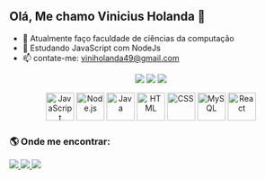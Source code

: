 ## Olá, Me chamo Vinicius Holanda 👋



- 🔭 Atualmente faço faculdade de ciências da computação
- 🌱 Estudando JavaScript com NodeJs
- 📫 contate-me: viniholanda49@gmail.com


<p align="center">
  <img src="https://github-readme-stats.vercel.app/api?username=viniciusholand&show_icons=true&theme=radical" />
  <img src="https://github-readme-streak-stats.herokuapp.com/?user=viniciusholand&theme=radical" />
  <img src="https://github-readme-stats.vercel.app/api/top-langs/?username=viniciusholand&layout=compact&theme=radical" />
</p>

<p align="center">
  <img src="https://cdn.jsdelivr.net/gh/devicons/devicon/icons/javascript/javascript-original.svg" alt="JavaScript" width="50" height="50"/>
  <img src="https://cdn.jsdelivr.net/gh/devicons/devicon/icons/nodejs/nodejs-original.svg" alt="Node.js" width="50" height="50"/>
  <img src="https://cdn.jsdelivr.net/gh/devicons/devicon/icons/java/java-original.svg" alt="Java" width="50" height="50"/>
  <img src="https://cdn.jsdelivr.net/gh/devicons/devicon/icons/html5/html5-original.svg" alt="HTML" width="50" height="50"/>
  <img src="https://cdn.jsdelivr.net/gh/devicons/devicon/icons/css3/css3-original.svg" alt="CSS" width="50" height="50"/>
  <img src="https://cdn.jsdelivr.net/gh/devicons/devicon/icons/mysql/mysql-original.svg" alt="MySQL" width="50" height="50"/>
   <img src="https://cdn.jsdelivr.net/gh/devicons/devicon/icons/react/react-original.svg" alt="React" width="50" height="50"/>
</p>

### 🌎 Onde me encontrar:

<p align="left">
  <a href="https://www.linkedin.com/in/vinicius-holanda-62643815b?utm_source=share&utm_campaign=share_via&utm_content=profile&utm_medium=android_app" target="_blank">
    <img src="https://img.shields.io/badge/-LinkedIn-0077B5?style=for-the-badge&logo=linkedin&logoColor=white">
  </a>
  <a href="https://instagram.com/SEU_INSTAGRAM" target="_blank">
    <img src="https://img.shields.io/badge/-Instagram-E4405F?style=for-the-badge&logo=instagram&logoColor=white">
  </a>
  <a href="mailto:SEU_EMAIL@gmail.com" target="_blank">
    <img src="https://img.shields.io/badge/-Gmail-D14836?style=for-the-badge&logo=gmail&logoColor=white">
  </a>
</p>


